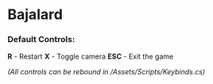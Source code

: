 # Bajalard

### Default Controls:

**R** - Restart
**X** - Toggle camera
**ESC** - Exit the game 

*(All controls can be rebound in /Assets/Scripts/Keybinds.cs)*
